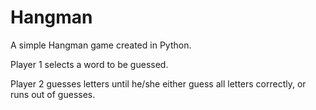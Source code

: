# Hangman

A simple Hangman game created in Python.

Player 1 selects a word to be guessed.

Player 2 guesses letters until he/she either guess all letters correctly, or runs out of guesses.
